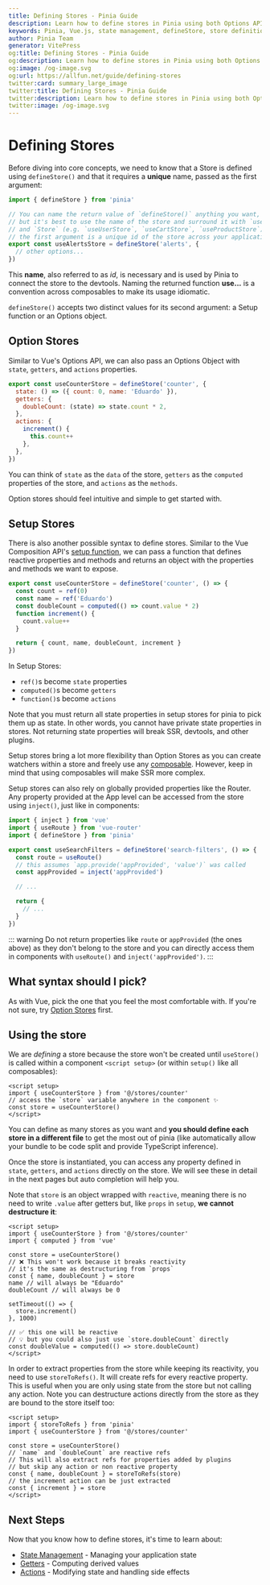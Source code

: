 ```yaml
---
title: Defining Stores - Pinia Guide
description: Learn how to define stores in Pinia using both Options API and Composition API syntax. Master the fundamentals of store creation and organization.
keywords: Pinia, Vue.js, state management, defineStore, store definition, Options API, Composition API
author: Pinia Team
generator: VitePress
og:title: Defining Stores - Pinia Guide
og:description: Learn how to define stores in Pinia using both Options API and Composition API syntax. Master the fundamentals of store creation and organization.
og:image: /og-image.svg
og:url: https://allfun.net/guide/defining-stores
twitter:card: summary_large_image
twitter:title: Defining Stores - Pinia Guide
twitter:description: Learn how to define stores in Pinia using both Options API and Composition API syntax. Master the fundamentals of store creation and organization.
twitter:image: /og-image.svg
---
```


# Defining Stores

Before diving into core concepts, we need to know that a Store is defined using `defineStore()` and that it requires a **unique** name, passed as the first argument:

```js
import { defineStore } from 'pinia'

// You can name the return value of `defineStore()` anything you want,
// but it's best to use the name of the store and surround it with `use`
// and `Store` (e.g. `useUserStore`, `useCartStore`, `useProductStore`)
// the first argument is a unique id of the store across your application
export const useAlertsStore = defineStore('alerts', {
  // other options...
})
```

This **name**, also referred to as _id_, is necessary and is used by Pinia to connect the store to the devtools. Naming the returned function **use...** is a convention across composables to make its usage idiomatic.

`defineStore()` accepts two distinct values for its second argument: a Setup function or an Options object.

## Option Stores

Similar to Vue's Options API, we can also pass an Options Object with `state`, `getters`, and `actions` properties.

```js
export const useCounterStore = defineStore('counter', {
  state: () => ({ count: 0, name: 'Eduardo' }),
  getters: {
    doubleCount: (state) => state.count * 2,
  },
  actions: {
    increment() {
      this.count++
    },
  },
})
```

You can think of `state` as the `data` of the store, `getters` as the `computed` properties of the store, and `actions` as the `methods`.

Option stores should feel intuitive and simple to get started with.

## Setup Stores

There is also another possible syntax to define stores. Similar to the Vue Composition API's [setup function](https://vuejs.org/api/composition-api-setup.html), we can pass a function that defines reactive properties and methods and returns an object with the properties and methods we want to expose.

```js
export const useCounterStore = defineStore('counter', () => {
  const count = ref(0)
  const name = ref('Eduardo')
  const doubleCount = computed(() => count.value * 2)
  function increment() {
    count.value++
  }

  return { count, name, doubleCount, increment }
})
```

In Setup Stores:

- `ref()`s become `state` properties
- `computed()`s become `getters`
- `function()`s become `actions`

Note that you must return all state properties in setup stores for pinia to pick them up as state. In other words, you cannot have private state properties in stores. Not returning state properties will break SSR, devtools, and other plugins.

Setup stores bring a lot more flexibility than Option Stores as you can create watchers within a store and freely use any [composable](https://vuejs.org/guide/reusability/composables.html). However, keep in mind that using composables will make SSR more complex.

Setup stores can also rely on globally provided properties like the Router. Any property provided at the App level can be accessed from the store using `inject()`, just like in components:

```ts
import { inject } from 'vue'
import { useRoute } from 'vue-router'
import { defineStore } from 'pinia'

export const useSearchFilters = defineStore('search-filters', () => {
  const route = useRoute()
  // this assumes `app.provide('appProvided', 'value')` was called
  const appProvided = inject('appProvided')

  // ...

  return {
    // ...
  }
})
```

::: warning
Do not return properties like `route` or `appProvided` (the ones above) as they don't belong to the store and you can directly access them in components with `useRoute()` and `inject('appProvided')`.
:::

## What syntax should I pick?

As with Vue, pick the one that you feel the most comfortable with. If you're not sure, try [Option Stores](#option-stores) first.

## Using the store

We are _defining_ a store because the store won't be created until `useStore()` is called within a component `<script setup>` (or within `setup()` like all composables):

```vue
<script setup>
import { useCounterStore } from '@/stores/counter'
// access the `store` variable anywhere in the component ✨
const store = useCounterStore()
</script>
```

You can define as many stores as you want and **you should define each store in a different file** to get the most out of pinia (like automatically allow your bundle to be code split and provide TypeScript inference).

Once the store is instantiated, you can access any property defined in `state`, `getters`, and `actions` directly on the store. We will see these in detail in the next pages but auto completion will help you.

Note that `store` is an object wrapped with `reactive`, meaning there is no need to write `.value` after getters but, like `props` in `setup`, **we cannot destructure it**:

```vue
<script setup>
import { useCounterStore } from '@/stores/counter'
import { computed } from 'vue'

const store = useCounterStore()
// ❌ This won't work because it breaks reactivity
// it's the same as destructuring from `props`
const { name, doubleCount } = store
name // will always be "Eduardo" 
doubleCount // will always be 0 

setTimeout(() => {
  store.increment()
}, 1000)

// ✅ this one will be reactive
// 💡 but you could also just use `store.doubleCount` directly
const doubleValue = computed(() => store.doubleCount)
</script>
```

In order to extract properties from the store while keeping its reactivity, you need to use `storeToRefs()`. It will create refs for every reactive property. This is useful when you are only using state from the store but not calling any action. Note you can destructure actions directly from the store as they are bound to the store itself too:

```vue
<script setup>
import { storeToRefs } from 'pinia'
import { useCounterStore } from '@/stores/counter'

const store = useCounterStore()
// `name` and `doubleCount` are reactive refs
// This will also extract refs for properties added by plugins
// but skip any action or non reactive property
const { name, doubleCount } = storeToRefs(store)
// the increment action can be just extracted
const { increment } = store
</script>
```

## Next Steps

Now that you know how to define stores, it's time to learn about:

- [State Management](./state) - Managing your application state
- [Getters](./getters) - Computing derived values
- [Actions](./actions) - Modifying state and handling side effects